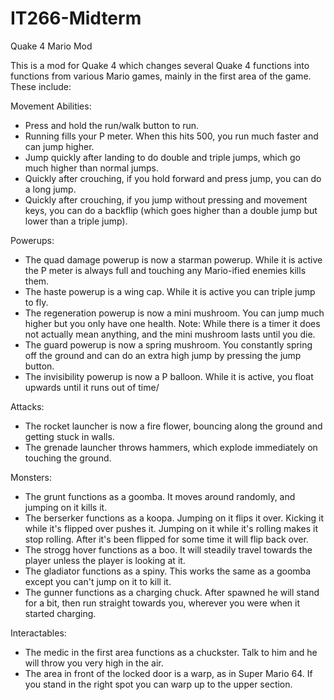 # IT266-Midterm

Quake 4 Mario Mod

This is a mod for Quake 4 which changes several Quake 4 functions into functions from various Mario games, mainly in the first area of the game. These include:

Movement Abilities:
- Press and hold the run/walk button to run.
- Running fills your P meter. When this hits 500, you run much faster and can jump higher.
- Jump quickly after landing to do double and triple jumps, which go much higher than normal jumps.
- Quickly after crouching, if you hold forward and press jump, you can do a long jump.
- Quickly after crouching, if you jump without pressing and movement keys, you can do a backflip (which goes higher than a double jump but lower than a triple jump).

Powerups:
- The quad damage powerup is now a starman powerup. While it is active the P meter is always full and touching any Mario-ified enemies kills them.
- The haste powerup is a wing cap. While it is active you can triple jump to fly.
- The regeneration powerup is now a mini mushroom. You can jump much higher but you only have one health. Note: While there is a timer it does not actually mean anything, and the mini mushroom lasts until you die.
- The guard powerup is now a spring mushroom. You constantly spring off the ground and can do an extra high jump by pressing the jump button.
- The invisibility powerup is now a P balloon. While it is active, you float upwards until it runs out of time/

Attacks:
- The rocket launcher is now a fire flower, bouncing along the ground and getting stuck in walls.
- The grenade launcher throws hammers, which explode immediately on touching the ground.

Monsters:
- The grunt functions as a goomba. It moves around randomly, and jumping on it kills it.
- The berserker functions as a koopa. Jumping on it flips it over. Kicking it while it's flipped over pushes it. Jumping on it while it's rolling makes it stop rolling. After it's been flipped for some time it will flip back over.
- The strogg hover functions as a boo. It will steadily travel towards the player unless the player is looking at it.
- The gladiator functions as a spiny. This works the same as a goomba except you can't jump on it to kill it.
- The gunner functions as a charging chuck. After spawned he will stand for a bit, then run straight towards you, wherever you were when it started charging.

Interactables:
- The medic in the first area functions as a chuckster. Talk to him and he will throw you very high in the air.
- The area in front of the locked door is a warp, as in Super Mario 64. If you stand in the right spot you can warp up to the upper section.
